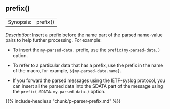 ---
---
<!-- DISCLAIMER: This file is based on the syslog-ng Open Source Edition documentation https://github.com/balabit/syslog-ng-ose-guides/commit/2f4a52ee61d1ea9ad27cb4f3168b95408fddfdf2 and is used under the terms of The syslog-ng Open Source Edition Documentation License. The file has been modified by Axoflow. -->

## prefix()

|           |          |
| --------- | -------- |
| Synopsis: | prefix() |

*Description:* Insert a prefix before the name part of the parsed name-value pairs to help further processing. For example:

  - To insert the `my-parsed-data.` prefix, use the `prefix(my-parsed-data.)` option.

  - To refer to a particular data that has a prefix, use the prefix in the name of the macro, for example, `${my-parsed-data.name}`.

  - If you forward the parsed messages using the IETF-syslog protocol, you can insert all the parsed data into the SDATA part of the message using the `prefix(.SDATA.my-parsed-data.)` option.

{{% include-headless "chunk/p-parser-prefix.md" %}}

